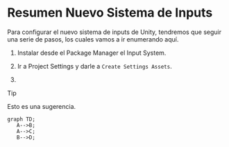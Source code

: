 # Resumen Nuevo Sistema de Inputs
Para configurar el nuevo sistema de inputs de Unity, tendremos que seguir una serie de pasos, los cuales vamos a ir enumerando aquí.

 1. Instalar desde el Package Manager el Input System.

 2. Ir a Project Settings y darle a `Create Settings Assets`.

 3. 

 <!-- > [!NOTE] -->
 <!-- > Una nota rapida para informar--> 
 > [!TIP]
 > Esto es una sugerencia.
 ```mermaid
 graph TD;
    A-->B;
    A-->C;
    B-->D;
 ```